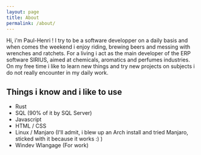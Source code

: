 ```yaml
---
layout: page
title: About
permalink: /about/
---
```


Hi, i'm Paul-Henri ! I try to be a software developper on a daily basis and when comes the weekend i enjoy riding, brewing beers and messing with wrenches and ratchets. 
For a living i act as the main developer of the ERP software SIRIUS, aimed at chemicals, aromatics and perfumes industries. On my free time i like to learn new things and try new projects on subjects i do not really encounter in my daily work.

## Things i know and i like to use 
* Rust 
* SQL (90% of it by SQL Server)
* Javascript 
* HTML / CSS 
* Linux / Manjaro (I'll admit, i blew up an Arch install and tried Manjaro, sticked with it because it works :) )
* Windev Wlangage (For work)
